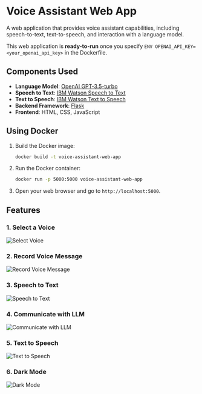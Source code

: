 # Voice Assistant Web App
A web application that provides voice assistant capabilities, including speech-to-text, text-to-speech, and interaction with a language model.

This web application is **ready-to-run** once you specify `ENV OPENAI_API_KEY=<your_openai_api_key>` in the Dockerfile. 


## Components Used

- **Language Model**: [OpenAI GPT-3.5-turbo](https://www.openai.com/research/gpt-3)
- **Speech to Text**: [IBM Watson Speech to Text](https://www.ibm.com/cloud/watson-speech-to-text)
- **Text to Speech**: [IBM Watson Text to Speech](https://www.ibm.com/cloud/watson-text-to-speech)
- **Backend Framework**: [Flask](https://flask.palletsprojects.com/)
- **Frontend**: HTML, CSS, JavaScript


## Using Docker

1. Build the Docker image:
    ```bash
    docker build -t voice-assistant-web-app 
    ```
2. Run the Docker container:
    ```bash
    docker run -p 5000:5000 voice-assistant-web-app
    ```
3. Open your web browser and go to `http://localhost:5000`.

## Features

### 1. Select a Voice
![Select Voice](https://github.com/daniel620/voice-assistant-web-app/assets/60392737/72d64bde-e57f-4f0b-8172-e47b781d80e7)

### 2. Record Voice Message
![Record Voice Message](https://github.com/daniel620/voice-assistant-web-app/assets/60392737/2940d17c-b78d-4efb-b148-da48d31ab536)

### 3. Speech to Text
![Speech to Text](https://github.com/daniel620/voice-assistant-web-app/assets/60392737/294ca5cd-72a8-4dbb-916e-cb3e7f264271)

### 4. Communicate with LLM
![Communicate with LLM](https://github.com/daniel620/voice-assistant-web-app/assets/60392737/5d91a494-f23b-43cc-8245-d4e85a809720)

### 5. Text to Speech
![Text to Speech](https://github.com/daniel620/voice-assistant-web-app/assets/60392737/3292619a-adb2-4f8e-b878-e3b2941db968)

### 6. Dark Mode
![Dark Mode](https://github.com/daniel620/voice-assistant-web-app/assets/60392737/591fb9d6-e78b-4b88-86ea-bc26772cc22d)
